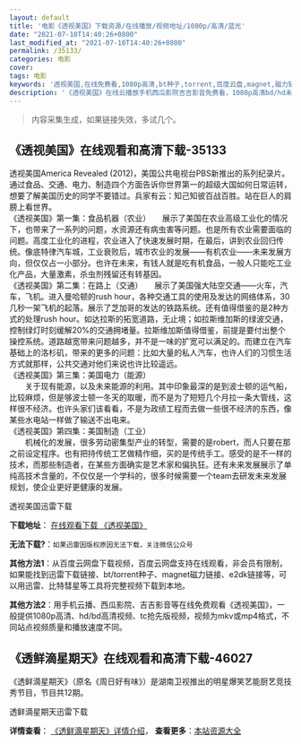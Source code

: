```yaml
---
layout: default
title: '电影《透视美国》下载资源/在线播放/视频地址/1080p/高清/蓝光'
date: "2021-07-10T14:40:26+0800"
last_modified_at: "2021-07-10T14:40:26+0800"
permalink: /35133/
categories: 电影
cover:
tags: 电影
keywords: '透视美国,在线免费看,1080p高清,bt种子,torrent,百度云盘,magnet,磁力链,迅雷下载资源'
description: '《透视美国》在线云播放手机西瓜影院吉吉影音免费看，1080p高清bd/hd未删减完整版和tc抢先枪版，mkv/mp4格式，附带bt/torrent种子、magnet/磁力链、百度云盘、网盘资源迅雷下载链接'
---
```


>内容采集生成，如果链接失效，多试几个。


## 《透视美国》在线观看和高清下载-35133

透视美国America Revealed (2012)，美国公共电视台PBS新推出的系列纪录片。通过食品、交通、电力、制造四个方面告诉你世界第一的超级大国如何日常运转，想要了解美国历史的同学不要错过。兵家有云：知己知彼百战百胜。站在巨人的肩膀上看世界。<br />《透视美国》第一集：食品机器（农业）　　展示了美国在农业高级工业化的情况下，也带来了一系列的问题，水资源还有病虫害等问题。也是所有农业需要面临的问题。高度工业化的进程，农业进入了快速发展时期，在最后，讲到农业回归传统。像底特律汽车城，工业衰败后，城市农业的发展——有机农业——未来发展方向，但仅仅占一小部分。也许在未来，有钱人就是吃有机食品，一般人只能吃工业化产品，大量激素，杀虫剂残留还有转基因。<br />《透视美国》第二集：在路上（交通）　　展示了美国强大陆空交通&mdash;—火车，汽车，飞机。进入曼哈顿的rush hour，各种交通工具的使用及发达的网络体系，30几秒一架飞机的起落。展示了芝加哥的发达的铁路系统。还有值得借鉴的是2种方式的处理rush hour。如达拉斯的拓宽道路，无止境；如拉斯维加斯的绿波交通，控制绿灯时刻缓解20%的交通拥堵量。拉斯维加斯值得借鉴，前提是要付出整个操控系统。道路越宽带来问题越多，并不是一味的扩宽可以满足的。而建立在汽车基础上的洛杉矶，带来的更多的问题：比如大量的私人汽车，也许人们的习惯生活方式就那样，公共交通对他们来说也许比较遥远。<br />《透视美国》第三集：美国电力（能源）<br />　　关于现有能源，以及未来能源的利用。其中印象最深的是到波士顿的运气船，比较麻烦，但是够波士顿一冬天的取暖，而不是为了短短几个月拉一条大管线，这样很不经济。也许头家们该看看，不是为政绩工程而去做一些很不经济的东西，像某些水电站一样做了输送不出电来。<br />《透视美国》第四集：美国制造（工业）<br />　　机械化的发展，很多劳动密集型产业的转型，需要的是robert，而人只要在那之前设定程序。也有把持传统工艺做精作细，买的是传统手工。感受的是不一样的技术，而那些制造者，在某些方面确实是艺术家和偏执狂。还有未来发展展示了单纯高技术含量的，不仅仅是一个学科的，很多时候需要一个team去研发未来发展规划，使企业更好更健康的发展。</p>


透视美国迅雷下载

**下载地址**： [在线观看下载 《透视美国》](https://www.993dy.com//vod-detail-id-13842.html) 


**无法下载?**：`如果迅雷因版权原因无法下载，关注微信公众号 `

**其他方法1**：从百度云网盘下载视频，百度云网盘支持在线观看，非会员有限制，如果能找到迅雷下载链接、bt/torrent种子、magnet磁力链接、e2dk链接等，可以用迅雷、比特彗星等工具将完整视频下载到本地。

**其他方法2**：用手机云播、西瓜影院、吉吉影音等在线免费观看《透视美国》，一般提供1080p高清、hd/bd高清视频、tc抢先版视频，视频为mkv或mp4格式，不同站点视频质量和播放速度不同。


## 《透鲜滴星期天》在线观看和高清下载-46027

《透鲜滴星期天》（原名《周日好有味》）是湖南卫视推出的明星爆笑艺能厨艺竞技秀节目，节目共12期。


透鲜滴星期天迅雷下载

**详情查看**： [《透鲜滴星期天》详情介绍](/movie/46027/)， **查看更多**：[本站资源大全](/movie/t/all/)

